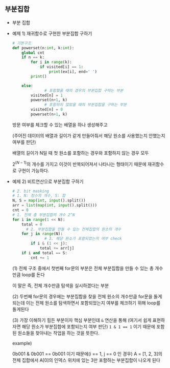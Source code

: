## 부분집합

- 부분 집합



- 예제 1) 재귀함수로 구현한 부분집합 구하기

  ```python
  # 기본구조
  def powerset(n:int, k:int):
      global cnt
      if n == k:
          for i in range(k):
              if visited[i] == 1:
                  print(ex[i], end=' ')
          print()
  
      else:
  				# 포함했을 때의 경우의 부분집합 구하는 부분
          visited[n] = 1
          powerset(n+1, k)
  				# 포함하지 않았을 때의 부분집합을 구하는 부분
          visited[n] = 0
          powerset(n+1, k)
  ```

  방문 여부를 체크할 수 있는 배열을 하나 생성해주고

  (주어진 데이터의 배열과 길이가 같게 만들어줘서 해당 원소를 사용했는지 안했는지 여부를 판단)

  배열의 길이가 N일 때 첫 원소를 포함하는 경우와 포함하지 않는 경우 모두

  $2^{(N-1)}$의 개수를 가지고 이것이 반복되어져서 나타나는 형태이기 때문에 재귀함수로 구현이 가능하다.



- 예제 2) 비트연산으로 부분집합 구하기

  ```python
  # 2. bit masking
  # 1. N: 정수의 개수, S: 합
  N, S = map(int, input().split())
  arr = list(map(int, input().split()))
  cnt = 0
  # 1. 전체 총 부분집합의 개수 2^N
  for i in range(1 << N):
      total = 0
  		# 2. 부분집합을 만들 수 있는 전체집합의 원소의 개수
      for j in range(N):
  				# 3. 해당 원소가 포함되었는지 여부 check
          if i & (1 << j):
              total += arr[j]
      if i and total == S:
          cnt += 1
  ```

  (1) 전체 구조 중에서 첫번째 for문의 부분은 전체 부분집합을 만들 수 있는 총 개수만큼 loop를 돈다

  이 말은 즉, 전체 개수만큼 탐색을 실시하겠다는 부분

  (2) 두번째 for문의 경우에는 부분집합을 찾을 전체 원소의 개수만큼 for문을 돌게 되는데 이는 전체 원소를 탐색하면서 포함되었는지 여부를 체크하기 위해 loop를 돌게된다

  (3) 가장 이해하기 힘든 부분이자 핵심 부분인데 `&` 연산을 통해 (여기서 쉽게 표현하자면 해당 원소가 부분집합에 포함되는지 여부 판단) `1 & 1 == 1` 이기 때문에 포함된 원소들을 찾아내는 작업을 하는 것을 뜻한다.

  example)

  0b001 & 0b001 == 0b001 이기 때문에(i == 1, j == 0 인 경우) A = [1, 2, 3]의 전체 집합에서 A[0]의 인덱스 위치에 있는 3만 포함하는 부분집합이 나오게 된다